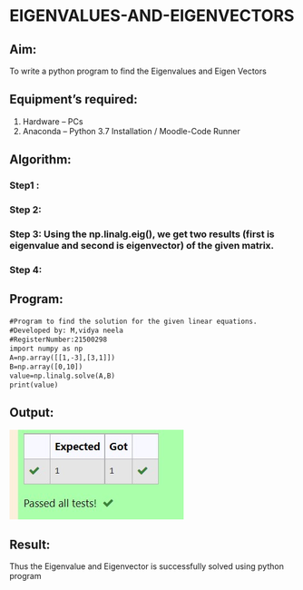 # EIGENVALUES-AND-EIGENVECTORS
## Aim:
To write a python program to find the Eigenvalues and Eigen Vectors
## Equipment’s required:
1. 	Hardware – PCs
2. 	Anaconda – Python 3.7 Installation / Moodle-Code Runner
## Algorithm:
### Step1 : 
### Step 2: 
### Step 3: Using the np.linalg.eig(),  we get two results (first is eigenvalue and second is eigenvector) of the given matrix.
### Step 4: 

## Program:
```
#Program to find the solution for the given linear equations.
#Developed by: M,vidya neela
#RegisterNumber:21500298
import numpy as np
A=np.array([[1,-3],[3,1]])
B=np.array([0,10])
value=np.linalg.solve(A,B)
print(value)
```

## Output:

![](./output.jpg)


## Result:
Thus the Eigenvalue and Eigenvector is successfully solved using python program

